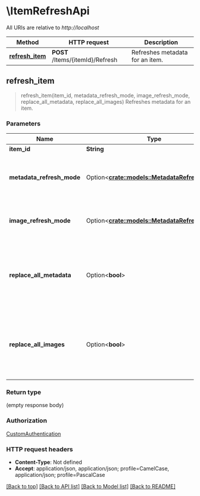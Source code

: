 # \ItemRefreshApi

All URIs are relative to *http://localhost*

Method | HTTP request | Description
------------- | ------------- | -------------
[**refresh_item**](ItemRefreshApi.md#refresh_item) | **POST** /Items/{itemId}/Refresh | Refreshes metadata for an item.



## refresh_item

> refresh_item(item_id, metadata_refresh_mode, image_refresh_mode, replace_all_metadata, replace_all_images)
Refreshes metadata for an item.

### Parameters


Name | Type | Description  | Required | Notes
------------- | ------------- | ------------- | ------------- | -------------
**item_id** | **String** | Item id. | [required] |
**metadata_refresh_mode** | Option<[**crate::models::MetadataRefreshMode**](.md)> | (Optional) Specifies the metadata refresh mode. |  |
**image_refresh_mode** | Option<[**crate::models::MetadataRefreshMode**](.md)> | (Optional) Specifies the image refresh mode. |  |
**replace_all_metadata** | Option<**bool**> | (Optional) Determines if metadata should be replaced. Only applicable if mode is FullRefresh. |  |[default to false]
**replace_all_images** | Option<**bool**> | (Optional) Determines if images should be replaced. Only applicable if mode is FullRefresh. |  |[default to false]

### Return type

 (empty response body)

### Authorization

[CustomAuthentication](../README.md#CustomAuthentication)

### HTTP request headers

- **Content-Type**: Not defined
- **Accept**: application/json, application/json; profile=CamelCase, application/json; profile=PascalCase

[[Back to top]](#) [[Back to API list]](../README.md#documentation-for-api-endpoints) [[Back to Model list]](../README.md#documentation-for-models) [[Back to README]](../README.md)

